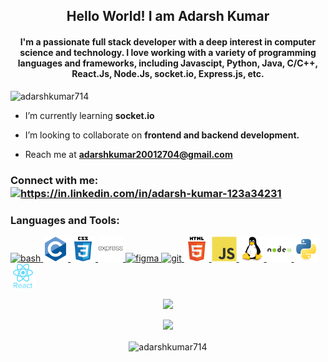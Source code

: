 <h2 align="center">Hello World! I am Adarsh Kumar</h2>
<h4 align="center">
I'm a passionate full stack developer with a deep interest in computer science and technology. I love working with a variety of programming languages and frameworks, including Javascipt, Python, Java, C/C++, React.Js, Node.Js, socket.io, Express.js, etc.
</h4>

<p align="left"> <img src="https://komarev.com/ghpvc/?username=adarshkumar714&label=Profile%20views&color=0e75b6&style=flat" alt="adarshkumar714" /> </p>

<!-- <p align="left"> <a href="https://github.com/ryo-ma/github-profile-trophy"><img src="https://github-profile-trophy.vercel.app/?username=adarshkumar714" alt="adarshkumar714" /></a> </p> -->

<!-- <p align="left"> <a href="https://twitter.com/" target="blank"><img src="https://img.shields.io/twitter/follow/?logo=twitter&style=for-the-badge" alt="" /></a> </p> -->

- I’m currently learning **socket.io**

- I’m looking to collaborate on **frontend and backend development.**

- Reach me at **adarshkumar20012704@gmail.com**

<h3 align="left">Connect with me:
<a href="https://linkedin.com/in/https://in.linkedin.com/in/adarsh-kumar-123a34231" target="blank"><img align="center" src="https://raw.githubusercontent.com/rahuldkjain/github-profile-readme-generator/master/src/images/icons/Social/linked-in-alt.svg" alt="https://in.linkedin.com/in/adarsh-kumar-123a34231" height="30" width="40" /></a>
</h3>

<h3 align="left">Languages and Tools:</h3>
<p align="left"> <a href="https://www.gnu.org/software/bash/" target="_blank" rel="noreferrer"> <img src="https://www.vectorlogo.zone/logos/gnu_bash/gnu_bash-icon.svg" alt="bash" width="40" height="40"/> </a> <a href="https://www.cprogramming.com/" target="_blank" rel="noreferrer"> <img src="https://raw.githubusercontent.com/devicons/devicon/master/icons/c/c-original.svg" alt="c" width="40" height="40"/> </a> <a href="https://www.w3schools.com/css/" target="_blank" rel="noreferrer"> <img src="https://raw.githubusercontent.com/devicons/devicon/master/icons/css3/css3-original-wordmark.svg" alt="css3" width="40" height="40"/> </a> <a href="https://expressjs.com" target="_blank" rel="noreferrer"> <img src="https://raw.githubusercontent.com/devicons/devicon/master/icons/express/express-original-wordmark.svg" alt="express" width="40" height="40"/> </a> <a href="https://www.figma.com/" target="_blank" rel="noreferrer"> <img src="https://www.vectorlogo.zone/logos/figma/figma-icon.svg" alt="figma" width="40" height="40"/> </a> <a href="https://git-scm.com/" target="_blank" rel="noreferrer"> <img src="https://www.vectorlogo.zone/logos/git-scm/git-scm-icon.svg" alt="git" width="40" height="40"/> </a> <a href="https://www.w3.org/html/" target="_blank" rel="noreferrer"> <img src="https://raw.githubusercontent.com/devicons/devicon/master/icons/html5/html5-original-wordmark.svg" alt="html5" width="40" height="40"/> </a> <a href="https://developer.mozilla.org/en-US/docs/Web/JavaScript" target="_blank" rel="noreferrer"> <img src="https://raw.githubusercontent.com/devicons/devicon/master/icons/javascript/javascript-original.svg" alt="javascript" width="40" height="40"/> </a> <a href="https://www.linux.org/" target="_blank" rel="noreferrer"> <img src="https://raw.githubusercontent.com/devicons/devicon/master/icons/linux/linux-original.svg" alt="linux" width="40" height="40"/> </a> <a href="https://nodejs.org" target="_blank" rel="noreferrer"> <img src="https://raw.githubusercontent.com/devicons/devicon/master/icons/nodejs/nodejs-original-wordmark.svg" alt="nodejs" width="40" height="40"/> </a> <a href="https://www.python.org" target="_blank" rel="noreferrer"> <img src="https://raw.githubusercontent.com/devicons/devicon/master/icons/python/python-original.svg" alt="python" width="40" height="40"/> </a> <a href="https://reactjs.org/" target="_blank" rel="noreferrer"> <img src="https://raw.githubusercontent.com/devicons/devicon/master/icons/react/react-original-wordmark.svg" alt="react" width="40" height="40"/> </a>
</p>


<p align='center'><a href="#"><img src="https://github-readme-stats.vercel.app/api?username=adarshkumar714&count_private=true&show_icons=true&theme=chartreuse-dark" width="400"></a></p>

<p align='center'><a href="#"><img src="https://github-readme-stats.vercel.app/api/top-langs/?username=adarshkumar714&count_private=true&layout=compact&theme=highcontrast&langs_count=10&include_all_comits=true" width="335"></a></p>

<p align='center'><img align="center" src="https://github-readme-streak-stats.herokuapp.com/?user=adarshkumar714&theme=dark&background=000000" alt="adarshkumar714" /></p>
